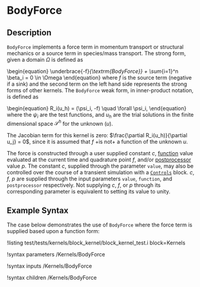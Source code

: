 # BodyForce

## Description

`BodyForce` implements a force term in momentum transport or structural
mechanics or a source term in species/mass transport. The strong form, given a
domain $\Omega$ is defined as

\begin{equation}
\underbrace{-f}_{\textrm{BodyForce}} + \sum_{i=1}^n \beta_i = 0 \in \Omega
\end{equation}
where $f$ is the source term (negative if a sink) and the second term on the
left hand side represents the strong forms of other kernels. The `BodyForce`
weak form, in inner-product notation, is defined as

\begin{equation}
R_i(u_h) = (\psi_i, -f) \quad \forall \psi_i,
\end{equation}
where the $\psi_i$ are the test functions, and $u_h$ are the trial solutions in
the finite dimensional space $\mathcal{S}^h$ for the unknown ($u$).

The Jacobian term for this kernel is zero: $\frac{\partial R_i(u_h)}{\partial u_j} = 0$, since
it is assumed that $f$ +is not+ a function of the unknown $u$.

The force is constructed through a user supplied constant $c$,
[function](/Functions/index.md) value evaluated at the current time and
quadrature point $f$, and/or [postprocessor](/Postprocessors/index.md)
value $p$. The constant $c$, supplied through the parameter `value`, may also be
controlled over the course of a transient simulation with a
[`Controls`](/Controls/index.md) block.  $c$, $f$, $p$ are supplied
through the input parameters `value`, `function`, and `postprocessor`
respectively. Not supplying $c$, $f$, or $p$ through its corresponding
parameter is equivalent to setting its value to unity.

## Example Syntax

The case below demonstrates the use of `BodyForce` where the force term is
supplied based upon a function form:

!listing test/tests/kernels/block_kernel/block_kernel_test.i block=Kernels

!syntax parameters /Kernels/BodyForce

!syntax inputs /Kernels/BodyForce

!syntax children /Kernels/BodyForce
